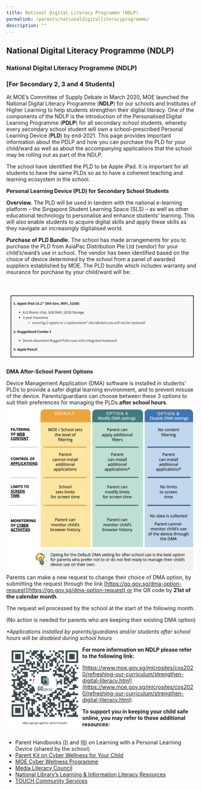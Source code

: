```yaml
---
title: National Digital Literacy Programme (NDLP)
permalink: /parents/nationaldigitalliteracyprogramme/
description: ""
---
```

## National Digital Literacy Programme (NDLP)


### National Digital Literacy Programme (NDLP)

### \[For Secondary 2, 3 and 4 Students\]

At MOE’s Committee of Supply Debate in March 2020, MOE launched the National Digital Literacy Programme (**NDLP**) for our schools and Institutes of Higher Learning to help students strengthen their digital literacy. One of the components of the NDLP is the introduction of the Personalised Digital Learning Programme (**PDLP**) for all secondary school students, whereby every secondary school student will own a school-prescribed Personal Learning Device (**PLD**) by end-2021. This page provides important information about the PDLP and how you can purchase the PLD for your child/ward as well as about the accompanying applications that the school may be rolling out as part of the NDLP.

The school have identified the PLD to be Apple iPad. It is important for all students to have the same PLDs so as to have a coherent teaching and learning ecosystem in the school.

**Personal Learning Device (PLD) for Secondary School Students**

**Overview.** The PLD will be used in tandem with the national e-learning platform – the Singapore Student Learning Space (SLS) – as well as other educational technology to personalise and enhance students’ learning. This will also enable students to acquire digital skills and apply these skills as they navigate an increasingly digitalised world.

**Purchase of PLD Bundle.** The school has made arrangements for you to purchase the PLD from AsiaPac Distribution Pte Ltd (vendor) for your child’s/ward’s use in school. The vendor has been identified based on the choice of device determined by the school from a panel of awarded suppliers established by MOE. The PLD bundle which includes warranty and insurance for purchase by your child/ward will be:

<br>

![](/images/Screenshot%20(11).png)

**DMA After-School** **Parent Options**

Device Management Application (DMA) software is installed in students’ PLDs to provide a safer digital learning environment, and to prevent misuse of the device. Parents/guardians can choose between these 3 options to suit their preferences for managing the PLDs **after school hours**.
<br>
![](/images/NDLP.png)
<br>
Parents can make a new request to change their choice of DMA option, by submitting the request through the link [https://go.gov.sg/dma-option-request](https://go.gov.sg/dma-option-request) or the QR code by **21st of the calendar month**.

The request wil processed by the school at the start of the following month.

(No action is needed for parents who are keeping their existing DMA option)

_\*Applications installed by parents/guardians and/or students after school hours will be disabled during school hours_

<p>  
<img style="width:40%" src="/images/NDLPGOV.png" align=left>  
<p>


**For more information on NDLP please refer to the following link:**

*   [https://www.moe.gov.sg/microsites/cos2020/refreshing-our-curriculum/strengthen-digital-literacy.html](https://www.moe.gov.sg/microsites/cos2020/refreshing-our-curriculum/strengthen-digital-literacy.html)

**To support you in keeping your child safe online, you may refer to these additional resources:**
<br>
	<br>
*   Parent Handbooks [(I)](https://tanglinsec.moe.edu.sg/wp-content/uploads/2021/05/Parent-Handbook-I-on-Learning-with-a-PLD.pdf) and [(II)](https://tanglinsec.moe.edu.sg/wp-content/uploads/2021/05/Parent-Handbook-II-on-Learning-with-a-Personal-Learning-Device.pdf) on Learning with a Personal Learning Device (shared by the school)
*   [Parent Kit on Cyber Wellness for Your Child](https://go.gov.sg/moe-cyber-wellness)  
*   [MOE Cyber Wellness Programme](https://www.moe.gov.sg/programmes/cyber-wellness/%20)
*   [Media Literacy Council](https://go.gov.sg/better-internet-sg)
*   [National Library’s Learning & Information Literacy Resources](https://sure.nlb.gov.sg/%20)
*   [TOUCH Community Services](https://help123.sg/)